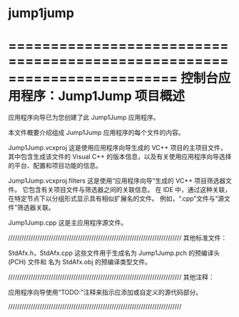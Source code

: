 # jump1jump

﻿========================================================================
    控制台应用程序：Jump1Jump 项目概述
========================================================================

应用程序向导已为您创建了此 Jump1Jump 应用程序。

本文件概要介绍组成 Jump1Jump 应用程序的每个文件的内容。


Jump1Jump.vcxproj
    这是使用应用程序向导生成的 VC++ 项目的主项目文件，
    其中包含生成该文件的 Visual C++ 
    的版本信息，以及有关使用应用程序向导选择的平台、配置和项目功能的信息。

Jump1Jump.vcxproj.filters
    这是使用“应用程序向导”生成的 VC++ 项目筛选器文件。 
    它包含有关项目文件与筛选器之间的关联信息。 在 IDE 
    中，通过这种关联，在特定节点下以分组形式显示具有相似扩展名的文件。
    例如，“.cpp”文件与“源文件”筛选器关联。

Jump1Jump.cpp
    这是主应用程序源文件。

/////////////////////////////////////////////////////////////////////////////
其他标准文件：

StdAfx.h，StdAfx.cpp
    这些文件用于生成名为 Jump1Jump.pch 的预编译头 (PCH) 文件和
    名为 StdAfx.obj 的预编译类型文件。

/////////////////////////////////////////////////////////////////////////////
其他注释：

应用程序向导使用“TODO:”注释来指示应添加或自定义的源代码部分。

/////////////////////////////////////////////////////////////////////////////
